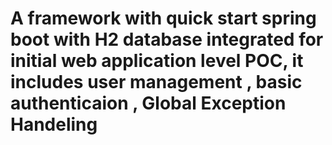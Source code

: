 # A framework with quick start  spring boot with H2 database integrated for initial web application level POC,  it includes user management , basic authenticaion , Global Exception Handeling
